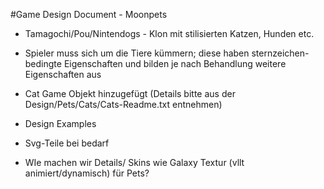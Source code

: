 #Game Design Document - Moonpets

- Tamagochi/Pou/Nintendogs - Klon mit stilisierten Katzen, Hunden etc.
- Spieler muss sich um die Tiere kümmern; diese haben sternzeichen-bedingte Eigenschaften und bilden je nach Behandlung weitere Eigenschaften aus



- Cat Game Objekt hinzugefügt (Details bitte aus der Design/Pets/Cats/Cats-Readme.txt entnehmen)
- Design Examples
- Svg-Teile bei bedarf

- WIe machen wir Details/ Skins wie Galaxy Textur (vllt animiert/dynamisch) für Pets?